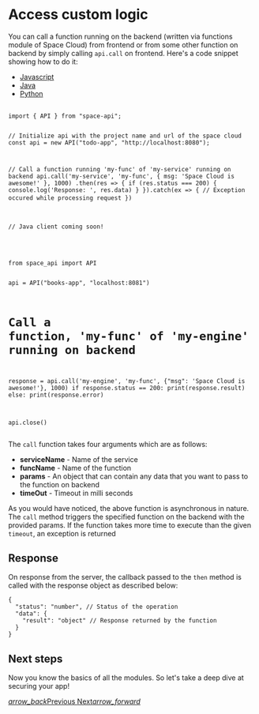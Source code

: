 # Access custom logic
You can call a function running on the backend (written via functions module of Space Cloud) from frontend or from some other function on backend by simply calling `api.call` on frontend. Here's a code snippet showing how to do it:

 <div class="row tabs-wrapper">
  <div class="col s12" style="padding:0">
    <ul class="tabs">
      <li class="tab col s2"><a class="active" href="#client-js">Javascript</a></li>
      <li class="tab col s2"><a href="#client-java">Java</a></li>
      <li class="tab col s2"><a href="#client-python">Python</a></li>
    </ul>
  </div>
  <div id="client-js" class="col s12" style="padding:0">
    <pre>
      <code>
import { API } from "space-api";

// Initialize api with the project name and url of the space cloud
const api = new API("todo-app", "http://localhost:8080");

// Call a function running 'my-func' of 'my-service' running on backend
api.call('my-service', 'my-func', { msg: 'Space Cloud is awesome!' }, 1000)
  .then(res => {
    if (res.status === 200) {
      console.log('Response: ', res.data)
    }
  }).catch(ex => {
    // Exception occured while processing request
  })
      </code>
    </pre>
  </div>
  <div id="client-java" class="col s12" style="padding:0">
    <pre>
      <code class="java">
// Java client coming soon!      
      </code>
    </pre>
  </div>
 <div id="client-python" class="col s12" style="padding:0">
    <pre>
      <code class="python">
from space_api import API

api = API("books-app", "localhost:8081")
# Call a function, 'my-func' of 'my-engine' running on backend
response = api.call('my-engine', 'my-func', {"msg": 'Space Cloud is awesome!'}, 1000)
if response.status == 200:
    print(response.result)
else:
    print(response.error)

api.close()
      </code>
    </pre>
  </div>
</div>

The `call` function takes four arguments which are as follows:
- **serviceName** - Name of the service
- **funcName** - Name of the function
- **params** - An object that can contain any data that you want to pass to the function on backend
- **timeOut** - Timeout in milli seconds

As you would have noticed, the above function is asynchronous in nature. The `call` method triggers the specified function on the backend with the provided params. If the function takes more time to execute than the given `timeout`, an exception is returned 

## Response

On response from the server, the callback passed to the `then` method is called with the response object as described below:

```
{
  "status": "number", // Status of the operation
  "data": {
    "result": "object" // Response returned by the function
  }
}
```

## Next steps

Now you know the basics of all the modules. So let's take a deep dive at securing your app! 

<div class="btns-wrapper">
  <a href="/docs/functions/service" class="waves-effect waves-light btn primary-btn-border btn-small">
    <i class="material-icons btn-with-icon">arrow_back</i>Previous
  </a>
  <a href="/docs/security/overview" class="waves-effect waves-light btn primary-btn-fill btn-small">
    Next<i class="material-icons btn-with-icon">arrow_forward</i>
  </a>
</div> 